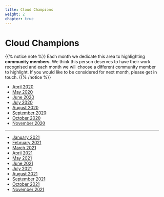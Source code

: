 ```yaml
---
title: Cloud Champions
weight: 2
chapter: true
---
```


# **Cloud Champions**

{{% notice note %}}
Each month we dedicate this area to highlighting **community members**. We think this person deserves to have their work recognised and each month we will choose a different community member to highlight.
If you would like to be considered for next month, please get in touch.
{{% /notice %}}


+ [April 2020](/cloud_champions/april2020/)
+ [May 2020](/cloud_champions/may2020/)
+ [June 2020](/cloud_champions/june2020/)
+ [July 2020](/cloud_champions/july2020/)
+ [August 2020](/cloud_champions/august2020/)
+ [September 2020](/cloud_champions/september2020/)
+ [October 2020](/cloud_champions/october2020/)
+ [November 2020](/cloud_champions/november2020/)
---
+ [January 2021](/cloud_champions/january2021/)
+ [February 2021](/cloud_champions/february2021/)
+ [March 2021](/cloud_champions/march2021/)
+ [April 2021](/cloud_champions/april2021/)
+ [May 2021](/cloud_champions/may2021/)
+ [June 2021](/cloud_champions/june2021/)
+ [July 2021](/cloud_champions/july2021/)
+ [August 2021](/cloud_champions/august2021/)
+ [September 2021](/cloud_champions/september2021/)
+ [October 2021](/cloud_champions/october2021/)
+ [November 2021](/cloud_champions/november2021/)